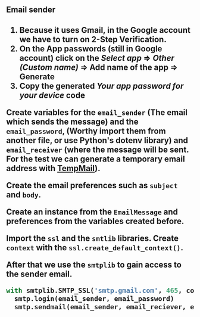 <h2>Email sender<h2>

  1. Because it uses Gmail, in the Google account we have to turn on 2-Step Verification.
  2. On the App passwords (still in Google account) click on the  *Select app* => *Other (Custom name)* => Add name of the app => Generate
  3. Copy the generated *Your app password for your device* code

Create variables for the `email_sender` (The email which sends the message) and the `email_password`, (Worthy import them from another file, or use Python's dotenv library) and `email_receiver` (where the message will be sent. For the test we can generate a temporary email address with <a href="https://temp-mail.org/">TempMail</a>).

Create the email preferences such as `subject` and `body`.

Create an instance from the `EmailMessage` and preferences from the variables created before.

Import the `ssl` and the `smtlib` libraries. Create `context` with the `ssl.create_default_context()`.

After that we use the `smtplib` to gain access to the sender email.
```py
with smtplib.SMTP_SSL('smtp.gmail.com', 465, context=context) as smtp:
  smtp.login(email_sender, email_password)
  smtp.sendmail(email_sender, email_reciever, em.as_string())
```